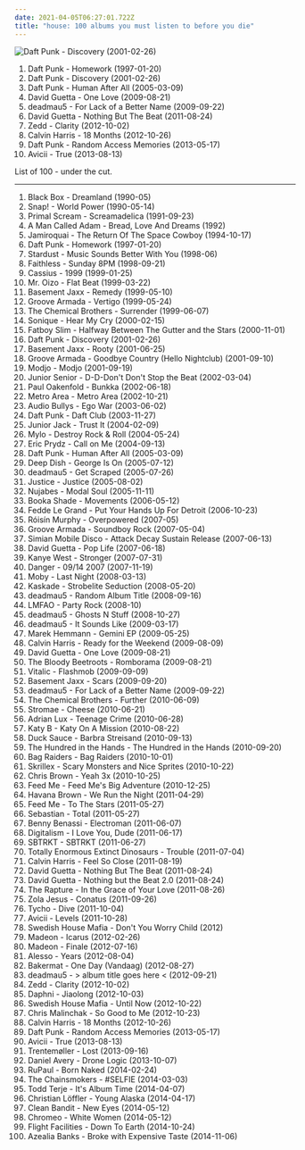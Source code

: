 ```yaml
---
date: 2021-04-05T06:27:01.722Z
title: "house: 100 albums you must listen to before you die"
---
```

![Daft Punk - Discovery (2001-02-26)](http://coverartarchive.org/release/51467269-3122-3d7e-92b2-0f0a694d30c1/1269784284-500.jpg "Daft Punk - Discovery (2001-02-26)")
<ol class="albums">
<li data-cover="http://coverartarchive.org/release/770b9b80-10e1-4297-b1fd-46ad0dbb0305/1148987477-500.jpg" data-tags="electronic, house" role="button">Daft Punk - Homework (1997-01-20)</li>
<li data-cover="http://coverartarchive.org/release/51467269-3122-3d7e-92b2-0f0a694d30c1/1269784284-500.jpg" data-tags="electronic, house" role="button">Daft Punk - Discovery (2001-02-26)</li>
<li data-cover="http://coverartarchive.org/release/9c02dc5c-6725-314b-a5d1-b6097ff0c6ce/13716662046-500.jpg" data-tags="electronic, house" role="button">Daft Punk - Human After All (2005-03-09)</li>
<li data-cover="http://coverartarchive.org/release/def5f74d-28fd-46e1-9d65-fc0435bea20a/2863227549-500.jpg" data-tags="dance, house, electronic" role="button">David Guetta - One Love (2009-08-21)</li>
<li data-cover="http://coverartarchive.org/release/97f6f1d5-1c70-367d-a217-45cab7a31926/15654510735-500.jpg" data-tags="electronic" role="button">deadmau5 - For Lack of a Better Name (2009-09-22)</li>
<li data-cover="http://coverartarchive.org/release/e482fee8-b5c2-4a3d-8236-97b9a23b329b/11431037022-500.jpg" data-tags="house, electronic" role="button">David Guetta - Nothing But The Beat (2011-08-24)</li>
<li data-cover="http://coverartarchive.org/release/fee67a94-3330-4b92-91dd-57d944d57e1e/11172117630-500.jpg" data-tags="electro house, house" role="button">Zedd - Clarity (2012-10-02)</li>
<li data-cover="http://coverartarchive.org/release/4e32dd65-ee0b-47d0-a217-93752224f93f/11608487637-500.jpg" data-tags="2012" role="button">Calvin Harris - 18 Months (2012-10-26)</li>
<li data-cover="http://coverartarchive.org/release/36e2aede-346d-4931-8565-78d810d167c7/4436344925-500.jpg" data-tags="electronic, disco, funk" role="button">Daft Punk - Random Access Memories (2013-05-17)</li>
<li data-cover="http://coverartarchive.org/release/df93fa50-a9ab-4b1c-8a83-e842652ac39c/5165686561-500.jpg" data-tags="electronic" role="button">Avicii - True (2013-08-13)</li>
</ol>
List of 100 - under the cut.
<!-- more -->

_________________

<ol class="albums">
<li data-cover="https://img.discogs.com/i6LrdHAAnU6sTXrI0_g4ePErrKo=/fit-in/569x561/filters:strip_icc():format(jpeg):mode_rgb():quality(90)/discogs-images/R-108426-1256542792.jpeg.jpg" data-tags="house, dance" role="button">
Black Box - Dreamland (1990-05)
</li>
<li data-cover="https://img.discogs.com/WHOsOq14G_MLTGUX6rk144B4hgE=/fit-in/600x608/filters:strip_icc():format(jpeg):mode_rgb():quality(90)/discogs-images/R-2403279-1586795709-8239.jpeg.jpg" data-tags="house, eurodance, snap, 90s" role="button">
Snap! - World Power (1990-05-14)
</li>
<li data-cover="https://img.discogs.com/3q0CK6pR9XUhuTMDPvPFauGAV9k=/fit-in/600x701/filters:strip_icc():format(jpeg):mode_rgb():quality(90)/discogs-images/R-206344-1409608147-5948.jpeg.jpg" data-tags="psychedelic, indie" role="button">
Primal Scream - Screamadelica (1991-09-23)
</li>
<li data-cover="https://img.discogs.com/8_VITtiq1PT34Nu2z90mIoTcsW0=/fit-in/600x526/filters:strip_icc():format(jpeg):mode_rgb():quality(90)/discogs-images/R-2060350-1612101702-4362.jpeg.jpg" data-tags="chillout, electronic, funk, house" role="button">
A Man Called Adam - Bread, Love And Dreams (1992)
</li>
<li data-cover="http://coverartarchive.org/release/cac293d3-9ee1-495b-819f-524318f49432/26667277904-500.jpg" data-tags="acid jazz, funk" role="button">
Jamiroquai - The Return Of The Space Cowboy (1994-10-17)
</li>
<li data-cover="http://coverartarchive.org/release/770b9b80-10e1-4297-b1fd-46ad0dbb0305/1148987477-500.jpg" data-tags="electronic, house" role="button">
Daft Punk - Homework (1997-01-20)
</li>
<li data-cover="http://coverartarchive.org/release/afa098e6-7ec7-4860-b39e-0855ce28e0b4/5883652581-500.jpg" data-tags="house" role="button">
Stardust - Music Sounds Better With You (1998-06)
</li>
<li data-cover="http://coverartarchive.org/release/768bb870-b958-49e9-a87b-a695b67aec1b/14288438323-500.jpg" data-tags="electronic, faithless" role="button">
Faithless - Sunday 8PM (1998-09-21)
</li>
<li data-cover="http://coverartarchive.org/release/cb844a4d-c02f-3199-b949-1656b36722da/8145217760-500.jpg" data-tags="house" role="button">
Cassius - 1999 (1999-01-25)
</li>
<li data-cover="http://coverartarchive.org/release/32aa71d7-5d29-464d-9cfa-2dbb48a50086/6350918032-500.jpg" data-tags="electronic, house, electro house, madonna, singles i own on vinyl" role="button">
Mr. Oizo - Flat Beat (1999-03-22)
</li>
<li data-cover="http://coverartarchive.org/release/af94b45e-7f1f-3789-a04f-e990501c4833/9608980039-500.jpg" data-tags="electronic, house" role="button">
Basement Jaxx - Remedy (1999-05-10)
</li>
<li data-cover="http://coverartarchive.org/release/d52d6d37-f6cb-417d-b32a-284222400fac/8042015899-500.jpg" data-tags="chillout, electronic" role="button">
Groove Armada - Vertigo (1999-05-24)
</li>
<li data-cover="https://img.discogs.com/pBJk69a_xXoMi9cdRjfO1n16yjw=/fit-in/600x593/filters:strip_icc():format(jpeg):mode_rgb():quality(90)/discogs-images/R-2434428-1283854633.jpeg.jpg" data-tags="electronic, big beat" role="button">
The Chemical Brothers - Surrender (1999-06-07)
</li>
<li data-cover="http://coverartarchive.org/release/ce51e568-6070-4d8c-b798-c5c25e4fc9e5/15820257420-500.jpg" data-tags="dance, house" role="button">
Sonique - Hear My Cry (2000-02-15)
</li>
<li data-cover="http://coverartarchive.org/release/dfc9ac28-7ec8-3052-8653-0b2eee239b58/9158817243-500.jpg" data-tags="electronic" role="button">
Fatboy Slim - Halfway Between The Gutter and the Stars (2000-11-01)
</li>
<li data-cover="http://coverartarchive.org/release/51467269-3122-3d7e-92b2-0f0a694d30c1/1269784284-500.jpg" data-tags="electronic, house" role="button">
Daft Punk - Discovery (2001-02-26)
</li>
<li data-cover="http://coverartarchive.org/release/b821473e-4959-40e4-9b40-48b95ecaf36b/6976453613-500.jpg" data-tags="house, electronic, dance" role="button">
Basement Jaxx - Rooty (2001-06-25)
</li>
<li data-cover="http://coverartarchive.org/release/41dc852a-36ab-4c92-a97c-6f864e526c66/4759377343-500.jpg" data-tags="chillout, electronic" role="button">
Groove Armada - Goodbye Country (Hello Nightclub) (2001-09-10)
</li>
<li data-cover="http://coverartarchive.org/release/aa48ac28-57e0-3019-ba97-db523a26471e/7733173920-500.jpg" data-tags="house, electronic" role="button">
Modjo - Modjo (2001-09-19)
</li>
<li data-cover="http://coverartarchive.org/release/7c71b328-e6ab-48b1-96b8-f1df0fca78eb/2981796820-500.jpg" data-tags="electronic, electronica, happy, dance" role="button">
Junior Senior - D-D-Don't Don't Stop the Beat (2002-03-04)
</li>
<li data-cover="https://img.discogs.com/tpyi9QDYj0tJQNUVlrImxE7K5eM=/fit-in/600x966/filters:strip_icc():format(jpeg):mode_rgb():quality(90)/discogs-images/R-16688886-1609264840-5102.jpeg.jpg" data-tags="trance" role="button">
Paul Oakenfold - Bunkka (2002-06-18)
</li>
<li data-cover="http://coverartarchive.org/release/dddf9405-d33e-42d1-8c30-6bf0e69cafea/4482518089-500.jpg" data-tags="house" role="button">
Metro Area - Metro Area (2002-10-21)
</li>
<li data-cover="http://coverartarchive.org/release/11b4dd78-3fc1-48b7-ab89-3f2fcccac8fd/4379929819-500.jpg" data-tags="electronic, house" role="button">
Audio Bullys - Ego War (2003-06-02)
</li>
<li data-cover="https://img.discogs.com/yLYJzusfSAoVituOKpcjTjuv3-c=/fit-in/600x582/filters:strip_icc():format(jpeg):mode_rgb():quality(90)/discogs-images/R-233890-1366479138-3160.jpeg.jpg" data-tags="house, electronic" role="button">
Daft Punk - Daft Club (2003-11-27)
</li>
<li data-cover="http://coverartarchive.org/release/9bff0b26-3115-4346-9eca-99e2f61b2758/21551511407-500.jpg" data-tags="house" role="button">
Junior Jack - Trust It (2004-02-09)
</li>
<li data-cover="http://coverartarchive.org/release/bae60ee9-2a48-3504-97e8-b2d7a722282a/4394074765-500.jpg" data-tags="electronic, house" role="button">
Mylo - Destroy Rock & Roll (2004-05-24)
</li>
<li data-cover="https://img.discogs.com/Vp8Meaxcn9up2DL2PkgabVLsui0=/fit-in/600x512/filters:strip_icc():format(jpeg):mode_rgb():quality(90)/discogs-images/R-338431-1158462737.jpeg.jpg" data-tags="dance" role="button">
Eric Prydz - Call on Me (2004-09-13)
</li>
<li data-cover="http://coverartarchive.org/release/9c02dc5c-6725-314b-a5d1-b6097ff0c6ce/13716662046-500.jpg" data-tags="electronic, house" role="button">
Daft Punk - Human After All (2005-03-09)
</li>
<li data-cover="http://coverartarchive.org/release/5fec26c0-4f00-4b19-8cb8-7958cca4bccf/3109418276-500.jpg" data-tags="dance, house, electronic" role="button">
Deep Dish - George Is On (2005-07-12)
</li>
<li data-cover="http://coverartarchive.org/release/3d07019d-3a22-3902-a9ee-da69fe228d70/6538061295-500.jpg" data-tags="house, electronic, breakbeat, downtempo" role="button">
deadmau5 - Get Scraped (2005-07-26)
</li>
<li data-cover="https://img.discogs.com/SlNaFUDSF6C3MKfyddNjzgmu81Q=/fit-in/480x640/filters:strip_icc():format(jpeg):mode_rgb():quality(90)/discogs-images/R-4934202-1379869377-5126.jpeg.jpg" data-tags="electronic" role="button">
Justice - Justice (2005-08-02)
</li>
<li data-cover="http://coverartarchive.org/release/9f3a4a9b-5741-4a3b-9350-10940ce8bbf3/22229285708-500.jpg" data-tags="chillout, hip-hop, instrumental" role="button">
Nujabes - Modal Soul (2005-11-11)
</li>
<li data-cover="http://coverartarchive.org/release/5c89b423-8b51-4532-a5e6-2e077a76d6ed/3201197255-500.jpg" data-tags="electronic, electro, minimal" role="button">
Booka Shade - Movements (2006-05-12)
</li>
<li data-cover="http://coverartarchive.org/release/ac11d670-4254-4769-81e7-8891ad4fde4f/25025769283-500.jpg" data-tags="electro, dance, house" role="button">
Fedde Le Grand - Put Your Hands Up For Detroit (2006-10-23)
</li>
<li data-cover="https://img.discogs.com/95-LQC1Jx2GGoBq_Z7l1CAeHkrM=/fit-in/600x536/filters:strip_icc():format(jpeg):mode_rgb():quality(90)/discogs-images/R-1139242-1217870739.jpeg.jpg" data-tags="electronic, electropop, female vocalists" role="button">
Róisín Murphy - Overpowered (2007-05)
</li>
<li data-cover="http://coverartarchive.org/release/02814ccf-042f-47ac-acd0-36a5855d783f/10401043883-500.jpg" data-tags="electronic, chillout" role="button">
Groove Armada - Soundboy Rock (2007-05-04)
</li>
<li data-cover="http://coverartarchive.org/release/2846bdd5-2b37-34ca-ba50-cebfe76c299a/20853604238-500.jpg" data-tags="electronic" role="button">
Simian Mobile Disco - Attack Decay Sustain Release (2007-06-13)
</li>
<li data-cover="https://img.discogs.com/Qz5iu0VbwEt8XrOkRx0C9271eXw=/fit-in/600x593/filters:strip_icc():format(jpeg):mode_rgb():quality(90)/discogs-images/R-1281007-1388702300-3698.jpeg.jpg" data-tags="house, dance" role="button">
David Guetta - Pop Life (2007-06-18)
</li>
<li data-cover="http://coverartarchive.org/release/9c57c15f-cf52-4c52-92da-736becaa5a96/11833873261-500.jpg" data-tags="electronic, dance, techno, house, west, kanye, stronger" role="button">
Kanye West - Stronger (2007-07-31)
</li>
<li data-cover="http://coverartarchive.org/release/250e7379-67ab-42db-a101-023269183bdf/5499913556-500.jpg" data-tags="electronic, electro" role="button">
Danger - 09/14 2007 (2007-11-19)
</li>
<li data-cover="http://coverartarchive.org/release/f08b488c-7526-4c7f-8e12-5a317cf600b7/16531192090-500.jpg" data-tags="electronic" role="button">
Moby - Last Night (2008-03-13)
</li>
<li data-cover="https://img.discogs.com/7IBbkp_kqb5UMDSoCMiPmAuaXbk=/fit-in/600x548/filters:strip_icc():format(jpeg):mode_rgb():quality(90)/discogs-images/R-9321487-1478549467-2718.jpeg.jpg" data-tags="dance, house, faves of the year" role="button">
Kaskade - Strobelite Seduction (2008-05-20)
</li>
<li data-cover="http://coverartarchive.org/release/a94a2faf-b5e4-33c9-953b-ca020418cddd/7267268374-500.jpg" data-tags="progressive house" role="button">
deadmau5 - Random Album Title (2008-09-16)
</li>
<li data-cover="https://via.placeholder.com/450" data-tags="lmfao" role="button">
LMFAO - Party Rock (2008-10)
</li>
<li data-cover="http://coverartarchive.org/release/a9e6ec9b-a293-4e4b-a0f2-d00d1be13aa2/8669884061-500.jpg" data-tags="electronic, house" role="button">
deadmau5 - Ghosts N Stuff (2008-10-27)
</li>
<li data-cover="http://coverartarchive.org/release/b0a03a16-3daa-4abd-89e6-50858f300246/954633534-500.jpg" data-tags="house, tech house, progressive house, 00's" role="button">
deadmau5 - It Sounds Like (2009-03-17)
</li>
<li data-cover="https://via.placeholder.com/450" data-tags="house" role="button">
Marek Hemmann - Gemini EP (2009-05-25)
</li>
<li data-cover="http://coverartarchive.org/release/683d02c0-122f-4555-80ac-49c822023092/26593312635-500.jpg" data-tags="electronic" role="button">
Calvin Harris - Ready for the Weekend (2009-08-09)
</li>
<li data-cover="http://coverartarchive.org/release/def5f74d-28fd-46e1-9d65-fc0435bea20a/2863227549-500.jpg" data-tags="dance, house, electronic" role="button">
David Guetta - One Love (2009-08-21)
</li>
<li data-cover="https://img.discogs.com/jBj3QGbg5SrmsfLqQXY7UXYsTKo=/fit-in/550x550/filters:strip_icc():format(jpeg):mode_rgb():quality(90)/discogs-images/R-2593294-1292173552.jpeg.jpg" data-tags="electronic, house, electro, dance" role="button">
The Bloody Beetroots - Romborama (2009-08-21)
</li>
<li data-cover="http://coverartarchive.org/release/63e24053-1c01-31b0-b8e8-3b2a59bb75ff/1467707916-500.jpg" data-tags="house" role="button">
Vitalic - Flashmob (2009-09-09)
</li>
<li data-cover="http://coverartarchive.org/release/e7a50a3c-83df-41ce-a40b-9a9622d65df6/3592774798-500.jpg" data-tags="electronic, house" role="button">
Basement Jaxx - Scars (2009-09-20)
</li>
<li data-cover="http://coverartarchive.org/release/97f6f1d5-1c70-367d-a217-45cab7a31926/15654510735-500.jpg" data-tags="electronic" role="button">
deadmau5 - For Lack of a Better Name (2009-09-22)
</li>
<li data-cover="http://coverartarchive.org/release/e31eec90-e341-3acd-8ba4-9e26e9fd7eea/9173931560-500.jpg" data-tags="electronic" role="button">
The Chemical Brothers - Further (2010-06-09)
</li>
<li data-cover="http://coverartarchive.org/release/93ae4c1d-28db-4232-94a8-2094ca8c3083/8155989697-500.jpg" data-tags="electronic" role="button">
Stromae - Cheese (2010-06-21)
</li>
<li data-cover="http://coverartarchive.org/release/39d89de6-ac42-4275-bd39-59285df14673/8175969090-500.jpg" data-tags="electronica, house, ash" role="button">
Adrian Lux - Teenage Crime (2010-06-28)
</li>
<li data-cover="http://coverartarchive.org/release/469de530-4198-4b4b-8408-66dfe1373212/1425963529-500.jpg" data-tags="dubstep, house, uk garage, katy, katy b, nton" role="button">
Katy B - Katy On A Mission (2010-08-22)
</li>
<li data-cover="http://coverartarchive.org/release/8757f5c0-2398-4157-b6c7-954f079794b1/27852846292-500.jpg" data-tags="dance, house" role="button">
Duck Sauce - Barbra Streisand (2010-09-13)
</li>
<li data-cover="https://img.discogs.com/NryS7RmFTXvmVuNPt44lPlwROho=/fit-in/600x538/filters:strip_icc():format(jpeg):mode_rgb():quality(90)/discogs-images/R-2448637-1284635750.jpeg.jpg" data-tags="disco, electropop, indie rock, dubstep, house, synth-pop, albums i have on vinyl, recommended by jwz, self-titled album" role="button">
The Hundred in the Hands - The Hundred in the Hands (2010-09-20)
</li>
<li data-cover="http://coverartarchive.org/release/2af49440-6cc2-45c6-bcdc-4a65f3a86ece/6978324804-500.jpg" data-tags="electronic, house" role="button">
Bag Raiders - Bag Raiders (2010-10-01)
</li>
<li data-cover="https://via.placeholder.com/450" data-tags="dubstep" role="button">
Skrillex - Scary Monsters and Nice Sprites (2010-10-22)
</li>
<li data-cover="https://img.discogs.com/CtBBhFeSekWaVU3Jwl7nU2mLkz8=/fit-in/462x500/filters:strip_icc():format(jpeg):mode_rgb():quality(90)/discogs-images/R-8533399-1463515012-3368.jpeg.jpg" data-tags="electronic, dance, rnb" role="button">
Chris Brown - Yeah 3x (2010-10-25)
</li>
<li data-cover="http://coverartarchive.org/release/4cf99bae-e926-46ac-91ce-16e1ad2efdb3/2173076183-500.jpg" data-tags="dubstep, house, electro house" role="button">
Feed Me - Feed Me's Big Adventure (2010-12-25)
</li>
<li data-cover="https://img.discogs.com/EpRvGueOxq-8gObb3dhLJ8bWabs=/fit-in/521x521/filters:strip_icc():format(jpeg):mode_rgb():quality(90)/discogs-images/R-3072615-1314599825.jpeg.jpg" data-tags="pop, dance" role="button">
Havana Brown - We Run the Night (2011-04-29)
</li>
<li data-cover="http://coverartarchive.org/release/4f7c2d8a-2fdb-498c-9470-f3f0a4d38d43/2411561207-500.jpg" data-tags="electronic, house, electro house, 10s, edm, complextro, sun and moon and stars and outer space" role="button">
Feed Me - To The Stars (2011-05-27)
</li>
<li data-cover="http://coverartarchive.org/release/d1cec1bf-0ae2-47a6-a7a7-16a13b1fd397/7750374142-500.jpg" data-tags="electronic, house" role="button">
Sebastian - Total (2011-05-27)
</li>
<li data-cover="http://coverartarchive.org/release/793eaae4-df0f-4218-a047-ab04574ecb4f/12814493452-500.jpg" data-tags="house, electronic" role="button">
Benny Benassi - Electroman (2011-06-07)
</li>
<li data-cover="http://coverartarchive.org/release/552d6679-bcb8-43ff-87f0-49bdd91ba44d/7565515877-500.jpg" data-tags="electronic, house" role="button">
Digitalism - I Love You, Dude (2011-06-17)
</li>
<li data-cover="http://coverartarchive.org/release/63b4acff-866a-4b80-90fa-9f4a2af3445d/4110790212-500.jpg" data-tags="dubstep" role="button">
SBTRKT - SBTRKT (2011-06-27)
</li>
<li data-cover="https://img.discogs.com/0ZPRLT6yZCcmbeRD0RYkuUiDkE4=/fit-in/590x590/filters:strip_icc():format(jpeg):mode_rgb():quality(90)/discogs-images/R-3031107-1312506095.jpeg.jpg" data-tags="future garage" role="button">
Totally Enormous Extinct Dinosaurs - Trouble (2011-07-04)
</li>
<li data-cover="http://coverartarchive.org/release/00f2970c-b7df-4402-b918-42362c23fa0b/6600695536-500.jpg" data-tags="electronic, house, dance pop, calvin harris, running music, fell, feel so close" role="button">
Calvin Harris - Feel So Close (2011-08-19)
</li>
<li data-cover="http://coverartarchive.org/release/e482fee8-b5c2-4a3d-8236-97b9a23b329b/11431037022-500.jpg" data-tags="house, electronic" role="button">
David Guetta - Nothing But The Beat (2011-08-24)
</li>
<li data-cover="http://coverartarchive.org/release/630a2904-4661-41d7-91c3-4ffc27741c4e/22104853852-500.jpg" data-tags="house" role="button">
David Guetta - Nothing but the Beat 2.0 (2011-08-24)
</li>
<li data-cover="https://img.discogs.com/eIDxMJGvk7zOAU0aOmRbfHX0c0w=/fit-in/600x595/filters:strip_icc():format(jpeg):mode_rgb():quality(90)/discogs-images/R-3275403-1606596468-9054.jpeg.jpg" data-tags="electropop, indie rock, alternative dance, dfa" role="button">
The Rapture - In the Grace of Your Love (2011-08-26)
</li>
<li data-cover="http://coverartarchive.org/release/4b96bb65-9831-4c26-a3d1-0455a4fa4805/2292051184-500.jpg" data-tags="electronic, electronica, art pop" role="button">
Zola Jesus - Conatus (2011-09-26)
</li>
<li data-cover="https://img.discogs.com/eqYvIP3HvdGEBWJpXbvG2t08zR4=/fit-in/600x600/filters:strip_icc():format(jpeg):mode_rgb():quality(90)/discogs-images/R-3130147-1317157566.jpeg.jpg" data-tags="electronic, downtempo" role="button">
Tycho - Dive (2011-10-04)
</li>
<li data-cover="https://img.discogs.com/0Ba-ECqNBzo9W0nAl3Paw_5vwRk=/fit-in/351x348/filters:strip_icc():format(jpeg):mode_rgb():quality(90)/discogs-images/R-3974761-1351107048-1039.jpeg.jpg" data-tags="electronic, dance" role="button">
Avicii - Levels (2011-10-28)
</li>
<li data-cover="https://img.discogs.com/9MzErOAnYWDzSs2D2gxyQBTU_yU=/fit-in/600x600/filters:strip_icc():format(jpeg):mode_rgb():quality(90)/discogs-images/R-3927587-1349528161-4086.jpeg.jpg" data-tags="trance, electronic, house, electro house, electro dance" role="button">
Swedish House Mafia - Don't You Worry Child (2012)
</li>
<li data-cover="http://coverartarchive.org/release/6d363f29-6cea-4255-96bb-72708ac3f1b3/1246080273-500.jpg" data-tags="electronic, electro, dance, house, electro house, pure awesome, absofuckinglutely amazing, madeon, electro-pop-house-whatever" role="button">
Madeon - Icarus (2012-02-26)
</li>
<li data-cover="http://coverartarchive.org/release/a0bed13e-2607-4c6d-93f0-d4ad26e962a8/1549011683-500.jpg" data-tags="electronic, french, dance, house, disco house, poptron, madeon" role="button">
Madeon - Finale (2012-07-16)
</li>
<li data-cover="http://coverartarchive.org/release/c40ed055-aa56-4e77-a1c8-8fdd1b759e02/2853501473-500.jpg" data-tags="electronic, house, alesso" role="button">
Alesso - Years (2012-08-04)
</li>
<li data-cover="http://coverartarchive.org/release/360ec8be-ecb2-4229-b4f6-7424e40c9d1d/7931664102-500.jpg" data-tags="chillout, electronic, dance, house, deep house, dutch, liebe ich" role="button">
Bakermat - One Day (Vandaag) (2012-08-27)
</li>
<li data-cover="http://coverartarchive.org/release/a52ae1b2-ae38-4915-9a86-27c256917302/2331916399-500.jpg" data-tags="progressive house" role="button">
deadmau5 - > album title goes here < (2012-09-21)
</li>
<li data-cover="http://coverartarchive.org/release/fee67a94-3330-4b92-91dd-57d944d57e1e/11172117630-500.jpg" data-tags="electro house, house" role="button">
Zedd - Clarity (2012-10-02)
</li>
<li data-cover="https://img.discogs.com/Lc_CPGYkDygvRY7WhY0YvRDvwVs=/fit-in/480x480/filters:strip_icc():format(jpeg):mode_rgb():quality(90)/discogs-images/R-3897786-1348493153-3372.jpeg.jpg" data-tags="experimental, house" role="button">
Daphni - Jiaolong (2012-10-03)
</li>
<li data-cover="http://coverartarchive.org/release/3635ce51-ff95-4656-a8d0-3931a09573aa/7045624028-500.jpg" data-tags="house" role="button">
Swedish House Mafia - Until Now (2012-10-22)
</li>
<li data-cover="http://coverartarchive.org/release/1b1b8672-c7ab-4284-9ba3-9bdb9706ae9d/4393928338-500.jpg" data-tags="chillout, house, disco house, to, so" role="button">
Chris Malinchak - So Good to Me (2012-10-23)
</li>
<li data-cover="http://coverartarchive.org/release/4e32dd65-ee0b-47d0-a217-93752224f93f/11608487637-500.jpg" data-tags="2012" role="button">
Calvin Harris - 18 Months (2012-10-26)
</li>
<li data-cover="http://coverartarchive.org/release/36e2aede-346d-4931-8565-78d810d167c7/4436344925-500.jpg" data-tags="electronic, disco, funk" role="button">
Daft Punk - Random Access Memories (2013-05-17)
</li>
<li data-cover="http://coverartarchive.org/release/df93fa50-a9ab-4b1c-8a83-e842652ac39c/5165686561-500.jpg" data-tags="electronic" role="button">
Avicii - True (2013-08-13)
</li>
<li data-cover="http://coverartarchive.org/release/82c06148-49e1-4ea6-b3f0-d82003710407/5241081245-500.jpg" data-tags="electronic, experimental, indie rock, downtempo, new wave, downbeat, house, idm, deep house" role="button">
Trentemøller - Lost (2013-09-16)
</li>
<li data-cover="http://coverartarchive.org/release/439a15ad-b0f4-46a9-bd7a-923e2af1283f/5446427490-500.jpg" data-tags="house, idm" role="button">
Daniel Avery - Drone Logic (2013-10-07)
</li>
<li data-cover="http://coverartarchive.org/release/5fabdf6d-33be-4096-ba20-0a882ba7df0d/7144107814-500.jpg" data-tags="pop, dance-pop, contemporary, house, synthpop, christian, male vocalists, tagged, sweet, spam, orange, drunk, people, chelsea, tags, tag, everything, andy, david, trump, scott, over, ccm, de, the, galas, king, dude, likes, this, diamanda, so, and, make, again, total, some, target, tagging, donald, commercialism, much, wolfe, carman, mairena, fuct, dulukk, yellow things, dulukkcore, nationstates, spambo, sevdaliza, jpoptrasher, jpoptrashercore, jpoptrasher-core, dulukk-core, lenushiromiya, lenushiromiyacore, lenushiromiya-core, contemporary muslim, animegirl77, animegirl77core, animegirl77-core, moyer, david scott, farbel, orange people, could be more out, non-favorite" role="button">
RuPaul - Born Naked (2014-02-24)
</li>
<li data-cover="http://coverartarchive.org/release/77e3b871-155d-4b8e-ba19-8af12ace9ad7/6723882290-500.jpg" data-tags="selfie" role="button">
The Chainsmokers - #SELFIE (2014-03-03)
</li>
<li data-cover="http://coverartarchive.org/release/3dff8396-82b1-4a35-93a9-77ad34a994a9/17214960042-500.jpg" data-tags="electronic" role="button">
Todd Terje - It's Album Time (2014-04-07)
</li>
<li data-cover="http://coverartarchive.org/release/a189ac44-4ea2-43bd-823b-3cc0e403c520/7211189264-500.jpg" data-tags="house, alaska" role="button">
Christian Löffler - Young Alaska (2014-04-17)
</li>
<li data-cover="http://coverartarchive.org/release/8c976f66-b784-4e09-be74-455f150a8082/7586223644-500.jpg" data-tags="house, classical crossover, electronic" role="button">
Clean Bandit - New Eyes (2014-05-12)
</li>
<li data-cover="http://coverartarchive.org/release/4d5301ae-ffe9-4088-b2b1-37651ca776c8/7469915996-500.jpg" data-tags="disco, electronic, funk, house, indietronica, canadian, synthpop, alternative dance, electro funk, yacht rock, nu disco, electrofunk, albumsiown, vinyl collection, 2014 albums, yacht rock revival" role="button">
Chromeo - White Women (2014-05-12)
</li>
<li data-cover="http://coverartarchive.org/release/2bb53942-91a0-45ef-aa7c-834f5c47e6dd/8667458837-500.jpg" data-tags="electronic" role="button">
Flight Facilities - Down To Earth (2014-10-24)
</li>
<li data-cover="http://coverartarchive.org/release/2624d060-628e-4d37-97bd-d6b96c3e8717/8786041751-500.jpg" data-tags="trap, hip-house, rap" role="button">
Azealia Banks - Broke with Expensive Taste (2014-11-06)
</li>
</ol>